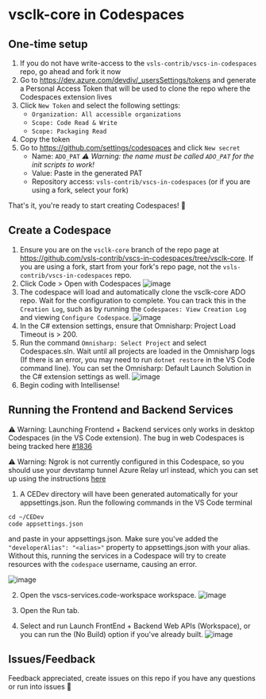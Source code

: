 # vsclk-core in Codespaces
## One-time setup
1. If you do not have write-access to the `vsls-contrib/vscs-in-codespaces` repo, go ahead and fork it now
1. Go to https://dev.azure.com/devdiv/_usersSettings/tokens and generate a Personal Access Token that will be used to clone the repo where the Codespaces extension lives
1. Click `New Token` and select the following settings:
    * `Organization: All accessible organizations`
    * `Scope: Code Read & Write`
    * `Scope: Packaging Read`
1. Copy the token
1. Go to https://github.com/settings/codespaces and click `New secret`
    * Name: `ADO_PAT` _:warning: Warning: the name must be called `ADO_PAT` for the init scripts to work!_
    * Value: Paste in the generated PAT
    * Repository access: `vsls-contrib/vscs-in-codespaces` (or if you are using a fork, select your fork)
    
That's it, you're ready to start creating Codespaces! :rocket:

## Create a Codespace
1. Ensure you are on the `vsclk-core` branch of the repo page at https://github.com/vsls-contrib/vscs-in-codespaces/tree/vsclk-core. If you are using a fork, start from your fork's repo page, not the `vsls-contrib/vscs-in-codespaces` repo.
1. Click Code > Open with Codespaces
![image](https://user-images.githubusercontent.com/33612256/101836197-cb767700-3af1-11eb-9a61-ce64a2f7ea0e.png)
1. The codespace will load and automatically clone the vsclk-core ADO repo. Wait for the configuration to complete. You can track this in the `Creation Log`, such as by running the `Codespaces: View Creation Log` and viewing `Configure Codespace`.
![image](https://user-images.githubusercontent.com/746020/101095940-99a26500-3573-11eb-8bf1-1ae14d2d8dd1.png)
1. In the C# extension settings, ensure that Omnisharp: Project Load Timeout is > 200.
1. Run the command `Omnisharp: Select Project` and select Codespaces.sln. Wait until all projects are loaded in the Omnisharp logs (If there is an error, you may need to run `dotnet restore` in the VS Code command line). You can set the Omnisharp: Default Launch Solution in the C# extension settings as well.
![image](https://user-images.githubusercontent.com/33612256/101835693-01672b80-3af1-11eb-97d7-a5bda056f9d3.png)
1. Begin coding with Intellisense!

## Running the Frontend and Backend Services
:warning: Warning: Launching Frontend + Backend services only works in desktop Codespaces (in the VS Code extension). The bug in web Codespaces is being tracked here [#1836](https://github.com/microsoft/vssaas-planning/issues/1836)

:warning: Warning: Ngrok is not currently configured in this Codespace, so you should use your devstamp tunnel Azure Relay url instead, which you can set up using the instructions [here](https://github.com/microsoft/vssaas-planning/wiki/Integrated-Devstamp-Tunnel)
1. A CEDev directory will have been generated automatically for your appsettings.json. Run the following commands in the VS Code terminal
```
cd ~/CEDev
code appsettings.json
```
and paste in your appsettings.json. Make sure you've added the `"developerAlias": "<alias>"` property to appsettings.json with your alias. Without this, running the services in a Codespace will try to create resources with the `codespace` username, causing an error.

![image](https://user-images.githubusercontent.com/33612256/102140759-bf5e2280-3e2d-11eb-8290-b8ee45e9844f.png)

2. Open the vscs-services.code-workspace workspace.
![image](https://user-images.githubusercontent.com/33612256/102133534-3e9a2900-3e23-11eb-9cfa-31bf294b78e8.png)

3. Open the Run tab.

4. Select and run Launch FrontEnd + Backend Web APIs (Workspace), or you can run the (No Build) option if you've already built.
![image](https://user-images.githubusercontent.com/33612256/102133636-67bab980-3e23-11eb-846d-831e2496c0ad.png)

## Issues/Feedback

Feedback appreciated, create issues on this repo if you have any questions or run into issues 🤗
